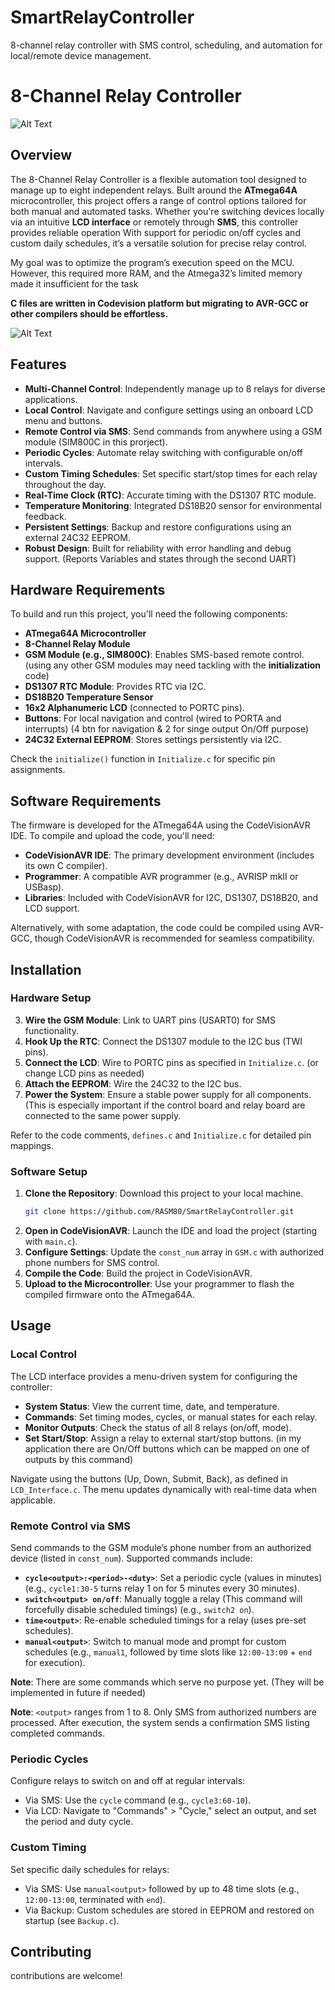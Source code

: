 # SmartRelayController
8-channel relay controller with SMS control, scheduling, and automation for local/remote device management.



# 8-Channel Relay Controller

![Alt Text](https://github.com/RASM80/SmartRelayController/raw/main/images/overview.jpg?raw=true)


## Overview

The 8-Channel Relay Controller is a flexible automation tool designed to manage up to eight independent relays. Built around the **ATmega64A** microcontroller, this project offers a range of control options tailored for both manual and automated tasks. Whether you're switching devices locally via an intuitive **LCD interface** or remotely through **SMS**, this controller provides reliable operation With support for periodic on/off cycles and custom daily schedules, it’s a versatile solution for precise relay control. 

My goal was to optimize the program’s execution speed on the MCU. However, this required more RAM, and the Atmega32’s limited memory made it insufficient for the task

**C files are written in Codevision platform but migrating to AVR-GCC or other compilers should be effortless.**

![Alt Text](https://github.com/RASM80/SmartRelayController/blob/main/images/proteus_overview.jpg?raw=true)


## Features

- **Multi-Channel Control**: Independently manage up to 8 relays for diverse applications.
- **Local Control**: Navigate and configure settings using an onboard LCD menu and buttons.
- **Remote Control via SMS**: Send commands from anywhere using a GSM module (SIM800C in this prorject).
- **Periodic Cycles**: Automate relay switching with configurable on/off intervals.
- **Custom Timing Schedules**: Set specific start/stop times for each relay throughout the day.
- **Real-Time Clock (RTC)**: Accurate timing with the DS1307 RTC module.
- **Temperature Monitoring**: Integrated DS18B20 sensor for environmental feedback.
- **Persistent Settings**: Backup and restore configurations using an external 24C32 EEPROM.
- **Robust Design**: Built for reliability with error handling and debug support. (Reports Variables and states through the second UART)

## Hardware Requirements

To build and run this project, you'll need the following components:

- **ATmega64A Microcontroller**
- **8-Channel Relay Module**
- **GSM Module (e.g., SIM800C)**: Enables SMS-based remote control. (using any other GSM modules may need tackling with the **initialization** code)
- **DS1307 RTC Module**: Provides RTC via I2C.
- **DS18B20 Temperature Sensor**
- **16x2 Alphanumeric LCD** (connected to PORTC pins).
- **Buttons**: For local navigation and control (wired to PORTA and interrupts) (4 btn for navigation & 2 for singe output On/Off purpose)
- **24C32 External EEPROM**: Stores settings persistently via I2C.

Check the `initialize()` function in `Initialize.c` for specific pin assignments.

## Software Requirements

The firmware is developed for the ATmega64A using the CodeVisionAVR IDE. To compile and upload the code, you'll need:

- **CodeVisionAVR IDE**: The primary development environment (includes its own C compiler).
- **Programmer**: A compatible AVR programmer (e.g., AVRISP mkII or USBasp).
- **Libraries**: Included with CodeVisionAVR for I2C, DS1307, DS18B20, and LCD support.

Alternatively, with some adaptation, the code could be compiled using AVR-GCC, though CodeVisionAVR is recommended for seamless compatibility.

## Installation

### Hardware Setup


3. **Wire the GSM Module**: Link to UART pins (USART0) for SMS functionality.
4. **Hook Up the RTC**: Connect the DS1307 module to the I2C bus (TWI pins).
6. **Connect the LCD**: Wire to PORTC pins as specified in `Initialize.c`. (or change LCD pins as needed)
8. **Attach the EEPROM**: Wire the 24C32 to the I2C bus.
9. **Power the System**: Ensure a stable power supply for all components. (This is especially important if the control board and relay board are connected to the same power supply.

Refer to the code comments, `defines.c` and `Initialize.c` for detailed pin mappings.

### Software Setup

1. **Clone the Repository**: Download this project to your local machine.
   ```bash
   git clone https://github.com/RASM80/SmartRelayController.git
   ```
2. **Open in CodeVisionAVR**: Launch the IDE and load the project (starting with `main.c`).
3. **Configure Settings**: Update the `const_num` array in `GSM.c` with authorized phone numbers for SMS control.
4. **Compile the Code**: Build the project in CodeVisionAVR.
5. **Upload to the Microcontroller**: Use your programmer to flash the compiled firmware onto the ATmega64A.

## Usage

### Local Control

The LCD interface provides a menu-driven system for configuring the controller:

- **System Status**: View the current time, date, and temperature.
- **Commands**: Set timing modes, cycles, or manual states for each relay.
- **Monitor Outputs**: Check the status of all 8 relays (on/off, mode).
- **Set Start/Stop**: Assign a relay to external start/stop buttons. (in my application there are On/Off buttons which can be mapped on one of outputs by this command)

Navigate using the buttons (Up, Down, Submit, Back), as defined in `LCD_Interface.c`. The menu updates dynamically with real-time data when applicable.

### Remote Control via SMS

Send commands to the GSM module’s phone number from an authorized device (listed in `const_num`). Supported commands include:

- **`cycle<output>:<period>-<duty>`**: Set a periodic cycle (values in minutes) (e.g., `cycle1:30-5` turns relay 1 on for 5 minutes every 30 minutes).
- **`switch<output> on/off`**: Manually toggle a relay (This command will forcefully disable scheduled timings) (e.g., `switch2 on`).
- **`time<output>`**: Re-enable scheduled timings for a relay (uses pre-set schedules).
- **`manual<output>`**: Switch to manual mode and prompt for custom schedules (e.g., `manual1`, followed by time slots like `12:00-13:00` + `end` for execution).

**Note**: There are some commands which serve no purpose yet. (They will be implemented in future if needed)

**Note**: `<output>` ranges from 1 to 8. Only SMS from authorized numbers are processed. After execution, the system sends a confirmation SMS listing completed commands.

### Periodic Cycles

Configure relays to switch on and off at regular intervals:
- Via SMS: Use the `cycle` command (e.g., `cycle3:60-10`).
- Via LCD: Navigate to "Commands" > "Cycle," select an output, and set the period and duty cycle.

### Custom Timing

Set specific daily schedules for relays:
- Via SMS: Use `manual<output>` followed by up to 48 time slots (e.g., `12:00-13:00`, terminated with `end`).
- Via Backup: Custom schedules are stored in EEPROM and restored on startup (see `Backup.c`).

## Contributing
contributions are welcome!
